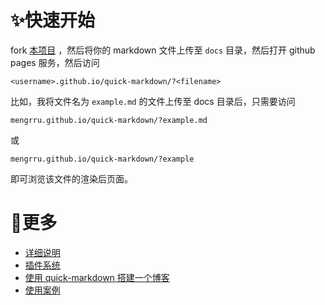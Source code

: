 <!--
title: Hi, 欢迎使用 quick-markdown
time: 2021-11-12
tags: 欢迎 快速开始
abstract: quick-markdown 是一个 markdown 展示工具，能够快速为你的 markdown 文件生成展示页面。
-->


# ✨快速开始

fork [本项目](https://github.com/mengrru/quick-markdown) ，然后将你的 markdown 文件上传至 `docs` 目录，然后打开 github pages 服务，然后访问

```
<username>.github.io/quick-markdown/?<filename>
```

比如，我将文件名为 `example.md` 的文件上传至 docs 目录后，只需要访问

```
mengrru.github.io/quick-markdown/?example.md
```

或

```
mengrru.github.io/quick-markdown/?example
```

即可浏览该文件的渲染后页面。

# 🌻更多

- [详细说明](?usage)
- [插件系统](?plugins)
- [使用 quick-markdown 搭建一个博客](?blog)
- [使用案例](?example)

